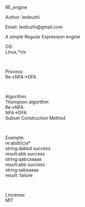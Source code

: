 RE_engine



<p>Author:  leobuzhi</p>
<p>Email:   leobuzhi@gmail.com</p>
<p>A simple Regular Expression engine</p>
<p>OS:					<br/>
	Linux,*nix</p>			<br/>
<p>Process:				<br/>
	Re->NFA->DFA</p>		<br/>
<p>Algorithm:				<br/>
	Thompson algorithm		<br/>
	Re->NFA				<br/>
	NFA->DFA			<br/>
	Subset Construction Method</p>	<br/>
<p>Example:				<br/>
	re:ab(b|c)a*			<br/>
	string:dabbd success  		<br/>
	result:abb   success		<br/>
	string:qabcaaaaa		<br/>
	result:abb   success		<br/>
	string:sabaaaaa			<br/>
	result:      failure</p>	<br/>
<p>Lincense:				<br/>
	MIT</p>


